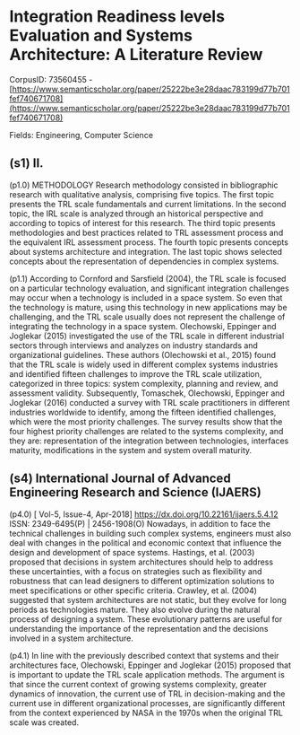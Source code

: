 # Integration Readiness levels Evaluation and Systems Architecture: A Literature Review

CorpusID: 73560455 - [https://www.semanticscholar.org/paper/25222be3e28daac783199d77b701fef740671708](https://www.semanticscholar.org/paper/25222be3e28daac783199d77b701fef740671708)

Fields: Engineering, Computer Science

## (s1) II.
(p1.0) METHODOLOGY Research methodology consisted in bibliographic research with qualitative analysis, comprising five topics. The first topic presents the TRL scale fundamentals and current limitations. In the second topic, the IRL scale is analyzed through an historical perspective and according to topics of interest for this research. The third topic presents methodologies and best practices related to TRL assessment process and the equivalent IRL assessment process. The fourth topic presents concepts about systems architecture and integration. The last topic shows selected concepts about the representation of dependencies in complex systems.

(p1.1) According to Cornford and Sarsfield (2004), the TRL scale is focused on a particular technology evaluation, and significant integration challenges may occur when a technology is included in a space system. So even that the technology is mature, using this technology in new applications may be challenging, and the TRL scale usually does not represent the challenge of integrating the technology in a space system. Olechowski, Eppinger and Joglekar (2015) investigated the use of the TRL scale in different industrial sectors through interviews and analyzes on industry standards and organizational guidelines. These authors (Olechowski et al., 2015) found that the TRL scale is widely used in different complex systems industries and identified fifteen challenges to improve the TRL scale utilization, categorized in three topics: system complexity, planning and review, and assessment validity. Subsequently, Tomaschek, Olechowski, Eppinger and Joglekar (2016) conducted a survey with TRL scale practitioners in different industries worldwide to identify, among the fifteen identified challenges, which were the most priority challenges. The survey results show that the four highest priority challenges are related to the systems complexity, and they are: representation of the integration between technologies, interfaces maturity, modifications in the system and system overall maturity.
## (s4) International Journal of Advanced Engineering Research and Science (IJAERS)
(p4.0) [ Vol-5, Issue-4, Apr-2018]  https://dx.doi.org/10.22161/ijaers.5.4.12  ISSN: 2349-6495(P) | 2456-1908(O) Nowadays, in addition to face the technical challenges in building such complex systems, engineers must also deal with changes in the political and economic context that influence the design and development of space systems. Hastings, et al. (2003) proposed that decisions in system architectures should help to address these uncertainties, with a focus on strategies such as flexibility and robustness that can lead designers to different optimization solutions to meet specifications or other specific criteria. Crawley, et al. (2004) suggested that system architectures are not static, but they evolve for long periods as technologies mature. They also evolve during the natural process of designing a system. These evolutionary patterns are useful for understanding the importance of the representation and the decisions involved in a system architecture.

(p4.1) In line with the previously described context that systems and their architectures face, Olechowski, Eppinger and Joglekar (2015) proposed that is important to update the TRL scale application methods. The argument is that since the current context of growing systems complexity, greater dynamics of innovation, the current use of TRL in decision-making and the current use in different organizational processes, are significantly different from the context experienced by NASA in the 1970s when the original TRL scale was created.
